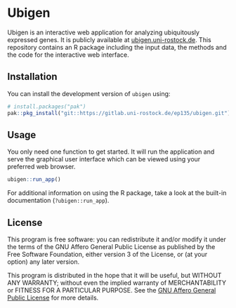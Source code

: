 # Ubigen

Ubigen is an interactive web application for analyzing ubiquitously expressed
genes. It is publicly available at
[ubigen.uni-rostock.de](https://ubigen.uni-rostock.de).
This repository contains an R package including the input data, the methods and
the code for the interactive web interface.

## Installation

You can install the development version of `ubigen` using:

```r
# install.packages("pak")
pak::pkg_install("git::https://gitlab.uni-rostock.de/ep135/ubigen.git")
```

## Usage

You only need one function to get started. It will run the application and
serve the graphical user interface which can be viewed using your preferred
web browser.

```r
ubigen::run_app()
```

For additional information on using the R package, take a look at the built-in
documentation (`?ubigen::run_app`).

## License

This program is free software: you can redistribute it and/or modify it under
the terms of the GNU Affero General Public License as published by the Free
Software Foundation, either version 3 of the License, or (at your option) any
later version.

This program is distributed in the hope that it will be useful, but WITHOUT ANY
WARRANTY; without even the implied warranty of MERCHANTABILITY or FITNESS FOR A
PARTICULAR PURPOSE. See the
[GNU Affero General Public License](https://www.gnu.org/licenses/agpl-3.0.html)
for more details.
